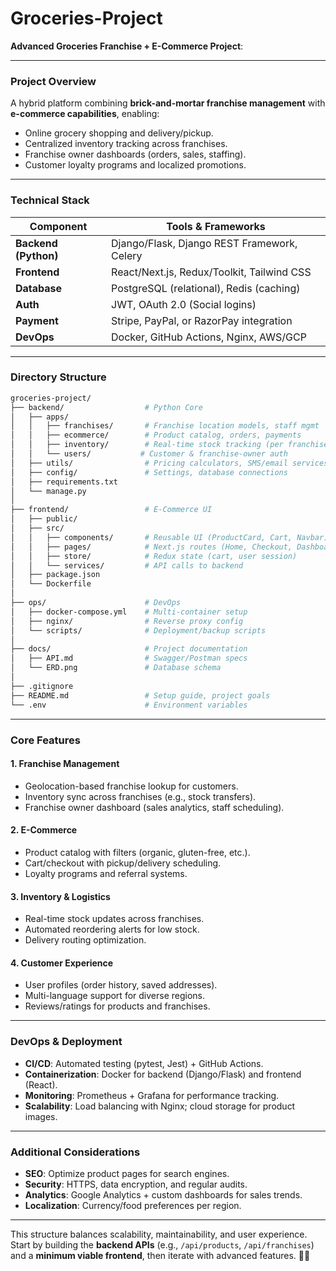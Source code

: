# Groceries-Project
**Advanced Groceries Franchise + E-Commerce Project**:

---

### **Project Overview**  
A hybrid platform combining **brick-and-mortar franchise management** with **e-commerce capabilities**, enabling:  
- Online grocery shopping and delivery/pickup.  
- Centralized inventory tracking across franchises.  
- Franchise owner dashboards (orders, sales, staffing).  
- Customer loyalty programs and localized promotions.  

---

### **Technical Stack**  
| **Component**       | **Tools & Frameworks**                          |  
|----------------------|-------------------------------------------------|  
| **Backend (Python)** | Django/Flask, Django REST Framework, Celery     |  
| **Frontend**         | React/Next.js, Redux/Toolkit, Tailwind CSS      |  
| **Database**         | PostgreSQL (relational), Redis (caching)        |  
| **Auth**             | JWT, OAuth 2.0 (Social logins)                  |  
| **Payment**          | Stripe, PayPal, or RazorPay integration         |  
| **DevOps**           | Docker, GitHub Actions, Nginx, AWS/GCP          |  

---

### **Directory Structure**  
```bash
groceries-project/  
├── backend/                  # Python Core  
│   ├── apps/  
│   │   ├── franchises/       # Franchise location models, staff mgmt  
│   │   ├── ecommerce/        # Product catalog, orders, payments  
│   │   ├── inventory/        # Real-time stock tracking (per franchise)  
│   │   └── users/           # Customer & franchise-owner auth  
│   ├── utils/                # Pricing calculators, SMS/email services  
│   ├── config/               # Settings, database connections  
│   ├── requirements.txt  
│   └── manage.py  
│  
├── frontend/                 # E-Commerce UI  
│   ├── public/  
│   ├── src/  
│   │   ├── components/       # Reusable UI (ProductCard, Cart, Navbar)  
│   │   ├── pages/            # Next.js routes (Home, Checkout, Dashboard)  
│   │   ├── store/            # Redux state (cart, user session)  
│   │   └── services/         # API calls to backend  
│   ├── package.json  
│   └── Dockerfile  
│  
├── ops/                      # DevOps  
│   ├── docker-compose.yml    # Multi-container setup  
│   ├── nginx/                # Reverse proxy config  
│   └── scripts/              # Deployment/backup scripts  
│  
├── docs/                     # Project documentation  
│   ├── API.md                # Swagger/Postman specs  
│   └── ERD.png               # Database schema  
│  
├── .gitignore  
├── README.md                 # Setup guide, project goals  
└── .env                      # Environment variables  
```

---

### **Core Features**  
#### **1. Franchise Management**  
- Geolocation-based franchise lookup for customers.  
- Inventory sync across franchises (e.g., stock transfers).  
- Franchise owner dashboard (sales analytics, staff scheduling).  

#### **2. E-Commerce**  
- Product catalog with filters (organic, gluten-free, etc.).  
- Cart/checkout with pickup/delivery scheduling.  
- Loyalty programs and referral systems.  

#### **3. Inventory & Logistics**  
- Real-time stock updates across franchises.  
- Automated reordering alerts for low stock.  
- Delivery routing optimization.  

#### **4. Customer Experience**  
- User profiles (order history, saved addresses).  
- Multi-language support for diverse regions.  
- Reviews/ratings for products and franchises.  

---

### **DevOps & Deployment**  
- **CI/CD**: Automated testing (pytest, Jest) + GitHub Actions.  
- **Containerization**: Docker for backend (Django/Flask) and frontend (React).  
- **Monitoring**: Prometheus + Grafana for performance tracking.  
- **Scalability**: Load balancing with Nginx; cloud storage for product images.  

---

### **Additional Considerations**  
- **SEO**: Optimize product pages for search engines.  
- **Security**: HTTPS, data encryption, and regular audits.  
- **Analytics**: Google Analytics + custom dashboards for sales trends.  
- **Localization**: Currency/food preferences per region.  

--- 

This structure balances scalability, maintainability, and user experience. Start by building the **backend APIs** (e.g., `/api/products`, `/api/franchises`) and a **minimum viable frontend**, then iterate with advanced features. 🛒🚀